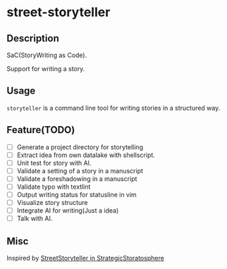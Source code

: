 # street-storyteller

## Description

SaC(StoryWriting as Code).

Support for writing a story.

## Usage

`storyteller` is a command line tool for writing stories in a structured way.

## Feature(TODO)

- [ ] Generate a project directory for storytelling
- [ ] Extract idea from own datalake with shellscript.
- [ ] Unit test for story with AI.
- [ ] Validate a setting of a story in a manuscript
- [ ] Validate a foreshadowing in a manuscript
- [ ] Validate typo with textlint
- [ ] Output writing status for statusline in vim
- [ ] Visualize story structure
- [ ] Integrate AI for writing(Just a idea)
- [ ] Talk with AI.

## Misc

Inspired by
[StreetStoryteller in StrategicStoratosphere](http://motonaga.world.coocan.jp/)
